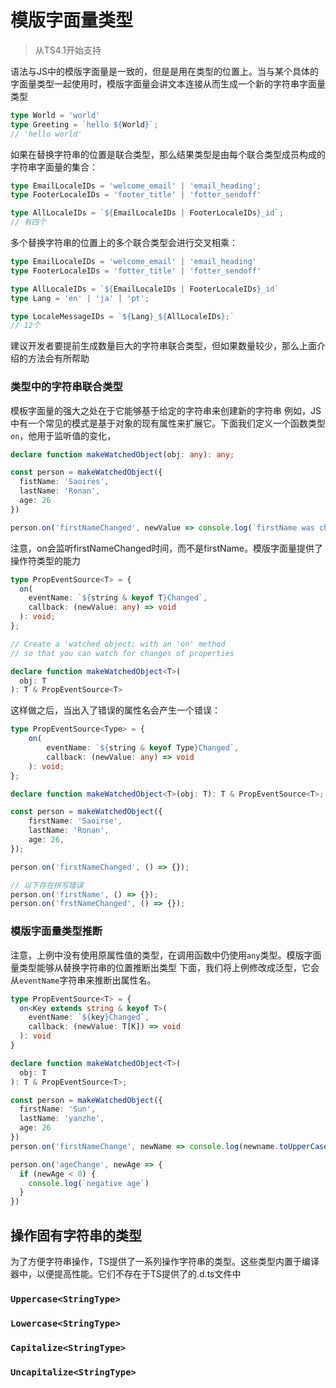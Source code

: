 # 模版字面量类型
> 从TS4.1开始支持

语法与JS中的模版字面量是一致的，但是是用在类型的位置上。当与某个具体的字面量类型一起使用时，模版字面量会讲文本连接从而生成一个新的字符串字面量类型
```ts
type World = 'world'
type Greeting = `hello ${World}`;
// 'hello world'
```

如果在替换字符串的位置是联合类型，那么结果类型是由每个联合类型成员构成的字符串字面量的集合：
```ts
type EmailLocaleIDs = 'welcome_email' | 'email_heading';
type FooterLocaleIDs = 'footer_title' | 'fotter_sendoff'

type AllLocaleIDs = `${EmailLocaleIDs | FooterLocaleIDs}_id`;
// 有四个
```

多个替换字符串的位置上的多个联合类型会进行交叉相乘：
```ts
type EmailLocaleIDs = 'welcome_email' | 'email_heading'
type FooterLocaleIDs = 'fotter_title' | 'fotter_sendoff'

type AllLocaleIDs = `${EmailLocaleIDs | FooterLocaleIDs}_id`
type Lang = 'en' | 'ja' | 'pt';

type LocaleMessageIDs = `${Lang}_${AllLocaleIDs};`
// 12个
```

建议开发者要提前生成数量巨大的字符串联合类型，但如果数量较少，那么上面介绍的方法会有所帮助

### 类型中的字符串联合类型
模板字面量的强大之处在于它能够基于给定的字符串来创建新的字符串
例如，JS中有一个常见的模式是基于对象的现有属性来扩展它。下面我们定义一个函数类型`on`，他用于监听值的变化，
```ts
declare function makeWatchedObject(obj: any): any;

const person = makeWatchedObject({
  fistName: 'Saoires',
  lastName: 'Ronan',
  age: 26
})

person.on('firstNameChanged', newValue => console.log(`firstName was changed to ${newValue}!`))
```

注意，on会监听firstNameChanged时间，而不是firstName。模版字面量提供了操作符类型的能力
```ts
type PropEventSource<T> = {
  on(
    eventName: `${string & keyof T}Changed`,
    callback: (newValue: any) => void
  ): void;
};

// Create a 'watched object; with an 'on' method
// so that you can watch for changes of properties

declare function makeWatchedObject<T>(
  obj: T
): T & PropEventSource<T>
```

这样做之后，当出入了错误的属性名会产生一个错误：
```ts
type PropEventSource<Type> = {
    on(
        eventName: `${string & keyof Type}Changed`,
        callback: (newValue: any) => void
    ): void;
};

declare function makeWatchedObject<T>(obj: T): T & PropEventSource<T>;

const person = makeWatchedObject({
    firstName: 'Saoirse',
    lastName: 'Ronan',
    age: 26,
});

person.on('firstNameChanged', () => {});

// 以下存在拼写错误
person.on('firstName', () => {});
person.on('frstNameChanged', () => {});
```

### 模版字面量类型推断
注意，上例中没有使用原属性值的类型，在调用函数中仍使用`any`类型。模版字面量类型能够从替换字符串的位置推断出类型
下面，我们将上例修改成泛型，它会从`eventName`字符串来推断出属性名。

```ts
type PropEventSource<T> = {
  on<Key extends string & keyof T>(
    eventName: `${key}Changed`,
    callback: (newValue: T[K]) => void
  ): void
}

declare function makeWatchedObject<T>(
  obj: T
): T & PropEventSource<T>;

const person = makeWatchedObject({
  firstName: 'Sun',
  lastName: 'yanzhe',
  age: 26
})
person.on('firstNameChange', newName => console.log(newname.toUpperCase()))

person.on('ageChange', newAge => {
  if (newAge < 0) {
    console.log(`negative age`)
  }
})
```

## 操作固有字符串的类型
为了方便字符串操作，TS提供了一系列操作字符串的类型。这些类型内置于编译器中，以便提高性能。它们不存在于TS提供了的.d.ts文件中

### `Uppercase<StringType>`
### `Lowercase<StringType>`
### `Capitalize<StringType>`
### `Uncapitalize<StringType>`